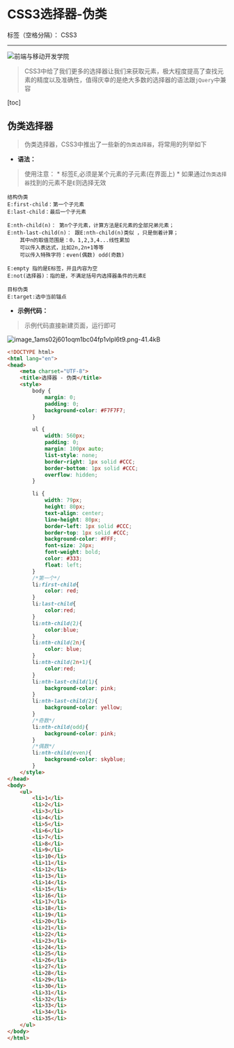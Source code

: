# CSS3选择器-伪类

标签（空格分隔）： CSS3

---

![前端与移动开发学院][1]
>CSS3中给了我们更多的选择器让我们来获取元素，极大程度提高了查找元素的精度以及准确性，值得庆幸的是绝大多数的选择器的语法跟`jQuery`中兼容

[toc]

## 伪类选择器
>伪类选择器，CSS3中推出了一些新的`伪类选择器`，将常用的列举如下

* **语法：**
>使用注意：
    * 标签E,必须是某个元素的子元素(在界面上)
    * 如果通过`伪类选择器`找到的元素不是`E`则选择无效

```
结构伪类
E:first-child：第一个子元素
E:last-child：最后一个子元素

E:nth-child(n)： 第n个子元素，计算方法是E元素的全部兄弟元素；
E:nth-last-child(n)： 跟E:nth-child(n)类似 ，只是倒着计算；
    其中n的取值范围是：0，1,2,3,4...线性累加
    可以传入表达式，比如2n,2n+1等等
    可以传入特殊字符：even(偶数) odd(奇数)

E:empty 指的是E标签，并且内容为空
E:not(选择器)：指的是，不满足括号内选择器条件的元素E

目标伪类
E:target:选中当前锚点
```



* **示例代码：**
>示例代码直接新建页面，运行即可

![image_1ams02j601oqm1bc04fp1vlpl6t9.png-41.4kB][2]

```html
<!DOCTYPE html>
<html lang="en">
<head>
	<meta charset="UTF-8">
	<title>选择器 - 伪类</title>
	<style>
		body {
			margin: 0;
			padding: 0;
			background-color: #F7F7F7;
		}

		ul {
			width: 560px;
			padding: 0;
			margin: 100px auto;
			list-style: none;
			border-right: 1px solid #CCC;
			border-bottom: 1px solid #CCC;
			overflow: hidden;
		}

		li {
			width: 79px;
			height: 80px;
			text-align: center;
			line-height: 80px;
			border-left: 1px solid #CCC;
			border-top: 1px solid #CCC;
			background-color: #FFF;
			font-size: 24px;
			font-weight: bold;
			color: #333;
			float: left;
		}
		/*第一个*/
		li:first-child{
			color: red;
		}
		li:last-child{
			color:red;
		}
		li:nth-child(2){
			color:blue;
		}
		li:nth-child(2n){
			color: blue;
		}
		li:nth-child(2n+1){
			color:red;
		}
		li:nth-last-child(1){
			background-color: pink;
		}
		li:nth-last-child(2){
			background-color: yellow;
		}
		/*奇数*/
		li:nth-child(odd){
			background-color: pink;
		}
		/*偶数*/
		li:nth-child(even){
			background-color: skyblue;
		}
	</style>
</head>
<body>
	<ul>
		<li>1</li>
		<li>2</li>
		<li>3</li>
		<li>4</li>
		<li>5</li>
		<li>6</li>
		<li>7</li>
		<li>8</li>
		<li>9</li>
		<li>10</li>
		<li>11</li>
		<li>12</li>
		<li>13</li>
		<li>14</li>
		<li>15</li>
		<li>16</li>
		<li>17</li>
		<li>18</li>
		<li>19</li>
		<li>20</li>
		<li>21</li>
		<li>22</li>
		<li>23</li>
		<li>24</li>
		<li>25</li>
		<li>26</li>
		<li>27</li>
		<li>28</li>
		<li>29</li>
		<li>30</li>
		<li>31</li>
		<li>32</li>
		<li>33</li>
		<li>34</li>
		<li>35</li>
	</ul>
</body>
</html>
```


  [1]: http://static.zybuluo.com/antumuFish/xfnngpb23mze67n7y3y9ir3l/desk.jpg
  [2]: http://static.zybuluo.com/antumuFish/fqa5ud2dmi7vylpfym6rsneo/image_1ams02j601oqm1bc04fp1vlpl6t9.png
